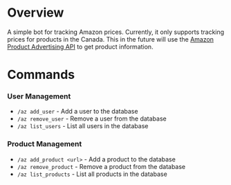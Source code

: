# Overview
A simple bot for tracking Amazon prices. Currently, it only supports tracking prices for products in the Canada.
This in the future will use the [Amazon Product Advertising API](https://affiliate-program.amazon.com/gp/advertising/api/detail/main.html) to get product information.

# Commands
### User Management
* `/az add_user` - Add a user to the database
* `/az remove_user` - Remove a user from the database
* `/az list_users` - List all users in the database

### Product Management
* `/az add_product <url>` - Add a product to the database
* `/az remove_product` - Remove a product from the database
* `/az list_products` - List all products in the database
